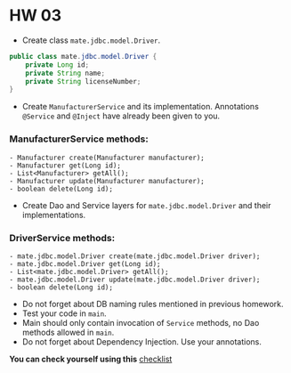 # HW 03
- Create class `mate.jdbc.model.Driver`.
```java
public class mate.jdbc.model.Driver {
    private Long id;
    private String name;
    private String licenseNumber;
}
```
- Create `ManufacturerService` and its implementation. Annotations `@Service` and `@Inject` have already been given to you.
### ManufacturerService methods:
    - Manufacturer create(Manufacturer manufacturer);
    - Manufacturer get(Long id);
    - List<Manufacturer> getAll();
    - Manufacturer update(Manufacturer manufacturer);
    - boolean delete(Long id);
- Create Dao and Service layers for `mate.jdbc.model.Driver` and their implementations.
### DriverService methods:
    - mate.jdbc.model.Driver create(mate.jdbc.model.Driver driver);
    - mate.jdbc.model.Driver get(Long id);
    - List<mate.jdbc.model.Driver> getAll();
    - mate.jdbc.model.Driver update(mate.jdbc.model.Driver driver);
    - boolean delete(Long id);

- Do not forget about DB naming rules mentioned in previous homework.
- Test your code in `main`.
- Main should only contain invocation of `Service` methods, no Dao methods allowed in `main`.
- Do not forget about Dependency Injection. Use your annotations.

__You can check yourself using this__ [checklist](https://mate-academy.github.io/jv-program-common-mistakes/java-JDBC/dao-vs-service/dao-vs-service_checklist.html)
